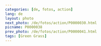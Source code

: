 ```yaml
---
categories: [de, fotos, action]
lang: de
layout: photo
next_photo: /de/fotos/action/P0000030.html
picname: P0000038
prev_photo: /de/fotos/action/P0000041.html
tags: [Green Grass]
---
```

